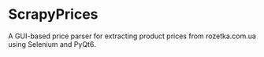 # ScrapyPrices
A GUI-based price parser for extracting product prices from rozetka.com.ua using Selenium and PyQt6.
